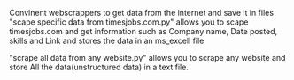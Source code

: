Convinent webscrappers to get data from the internet and save it in files
"scape specific data from timesjobs.com.py" allows you to scape timesjobs.com and get information such as Company name, Date posted, skills and Link and stores the data in an ms_excell file

"scrape all data from any website.py" allows you to scrape any website and store All the data(unstructured data) in a text file.
